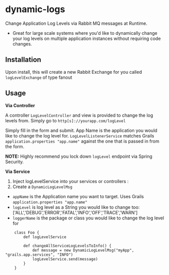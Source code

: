 dynamic-logs
============

Change Application Log Levels via Rabbit MQ messages at Runtime.  

- Great for large scale systems where you'd like to dynamically change your log levels on multiple application instances without requiring code changes.


Installation
-------

Upon install, this will create a new Rabbit Exchange for you called ```logLevelExchange``` of type fanout


Usage
-------

**Via Controller**

A controller ```LogLevelController``` and view is provided to change the log levels from.  Simply go to ```http[s]://yourapp.com/logLevel```

Simply fill in the form and submit.  App Name is the application you would like to change the log level for. ```LogLevelListenerService``` matches Grails ```application.properties "app.name"``` against the one that is passed in from the form.


**NOTE:** Highly recommend you lock down ```logLevel``` endpoint via Spring Security.

**Via Service**

1. Inject logLevelService into your services or controllers :
2. Create a ```DynamicLogLevelMsg```

- ```appName``` is the Application name you want to target.  Uses Grails ```application.properties "app.name"```
- ```logLevel``` is log level as a String you would like to change too: ['ALL','DEBUG','ERROR','FATAL','INFO','OFF','TRACE','WARN']
- ```loggerName``` is the package or class you would like to change the log level for

```
	class Foo { 
		def logLevelService

		def changeAllServiceLogLevelsToInfo() {
	        def message = new DynamicLogLevelMsg("myApp", "grails.app.services", "INFO")
    	    logLevelService.send(message)
   		}
	}
```
